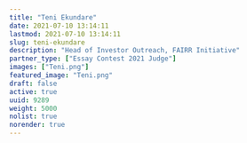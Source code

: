 ```yaml
---
title: "Teni Ekundare"
date: 2021-07-10 13:14:11
lastmod: 2021-07-10 13:14:11
slug: teni-ekundare
description: "Head of Investor Outreach, FAIRR Initiative"
partner_type: ["Essay Contest 2021 Judge"]
images: ["Teni.png"]
featured_image: "Teni.png"
draft: false
active: true
uuid: 9289
weight: 5000
nolist: true
norender: true
---
```

